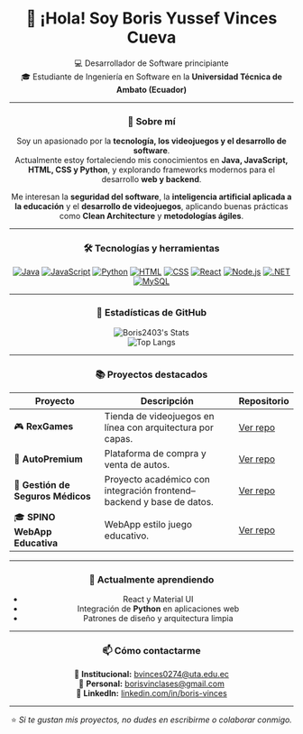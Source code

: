 <div align="center">

# 👋 ¡Hola! Soy **Boris Yussef Vinces Cueva**

💻 Desarrollador de Software principiante  
🎓 Estudiante de Ingeniería en Software en la **Universidad Técnica de Ambato (Ecuador)**  

---

### 🚀 Sobre mí
Soy un apasionado por la **tecnología, los videojuegos y el desarrollo de software**.  
Actualmente estoy fortaleciendo mis conocimientos en **Java, JavaScript, HTML, CSS y Python**, y explorando frameworks modernos para el desarrollo **web y backend**.  

Me interesan la **seguridad del software**, la **inteligencia artificial aplicada a la educación** y el **desarrollo de videojuegos**, aplicando buenas prácticas como **Clean Architecture** y **metodologías ágiles**.

---

### 🛠️ Tecnologías y herramientas

<p align="center">
  <a href="#"><img alt="Java" src="https://img.shields.io/badge/Java-ED8B00?style=for-the-badge&logo=openjdk&logoColor=white"></a>
  <a href="#"><img alt="JavaScript" src="https://img.shields.io/badge/JavaScript-323330?style=for-the-badge&logo=javascript&logoColor=F7DF1E"></a>
  <a href="#"><img alt="Python" src="https://img.shields.io/badge/Python-3776AB?style=for-the-badge&logo=python&logoColor=white"></a>
  <a href="#"><img alt="HTML" src="https://img.shields.io/badge/HTML5-E34F26?style=for-the-badge&logo=html5&logoColor=white"></a>
  <a href="#"><img alt="CSS" src="https://img.shields.io/badge/CSS3-1572B6?style=for-the-badge&logo=css3&logoColor=white"></a>
  <a href="#"><img alt="React" src="https://img.shields.io/badge/React-20232A?style=for-the-badge&logo=react&logoColor=61DAFB"></a>
  <a href="#"><img alt="Node.js" src="https://img.shields.io/badge/Node.js-43853D?style=for-the-badge&logo=node.js&logoColor=white"></a>
  <a href="#"><img alt=".NET" src="https://img.shields.io/badge/.NET-512BD4?style=for-the-badge&logo=dotnet&logoColor=white"></a>
  <a href="#"><img alt="MySQL" src="https://img.shields.io/badge/MySQL-005C84?style=for-the-badge&logo=mysql&logoColor=white"></a>
</p>

---

### 💼 Estadísticas de GitHub

<div align="center">

![Boris2403's Stats](https://github-readme-stats.vercel.app/api?username=Boris2403&theme=tokyonight&show_icons=true&hide_border=false&count_private=true&border_radius=10)  
![Top Langs](https://github-readme-stats.vercel.app/api/top-langs/?username=Boris2403&layout=compact&theme=tokyonight&border_radius=10)

</div>

---

### 📚 Proyectos destacados

| Proyecto | Descripción | Repositorio |
|-----------|--------------|--------------|
| 🎮 **RexGames** | Tienda de videojuegos en línea con arquitectura por capas. | [Ver repo](https://github.com/Boris2403/RexGames) |
| 🚗 **AutoPremium** | Plataforma de compra y venta de autos. | [Ver repo](https://github.com/jonathan-jiron/AutoPremium) |
| 💼 **Gestión de Seguros Médicos** | Proyecto académico con integración frontend–backend y base de datos. | [Ver repo](https://github.com/MateoAuz/SegurosApp) |
| 🎓 **SPINO WebApp Educativa** | WebApp estilo juego educativo. | [Ver repo](https://github.com/usuario/TowerDefense) |

---

### 🌱 Actualmente aprendiendo
- React y Material UI  
- Integración de **Python** en aplicaciones web  
- Patrones de diseño y arquitectura limpia  

---

### 📫 Cómo contactarme

📧 **Institucional:** bvinces0274@uta.edu.ec  
📧 **Personal:** borisvinclases@gmail.com  
💼 **LinkedIn:** [linkedin.com/in/boris-vinces](https://www.linkedin.com/in/boris-vinces-698296305)  

---

⭐ *Si te gustan mis proyectos, no dudes en escribirme o colaborar conmigo.*

</div>
